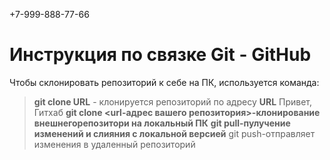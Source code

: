 +7-999-888-77-66
# Инструкция по связке Git - GitHub

Чтобы склонировать репозиторий к себе на ПК, используется команда: 
> **git clone URL** - клонируется репозиторий по адресу **URL** 
Привет, Гитхаб
> **git clone <url-адрес вашего репозитория>-клонирование внешнегорепозитори на локальный ПК**
>**git pull-пулучение изменений и слияния с локальной версией**
>git push-отправляет изменения в удаленный репозиторий